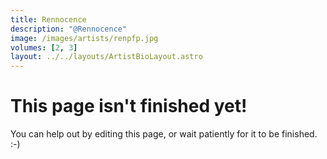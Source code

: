 ```yaml
---
title: Rennocence
description: "@Rennocence"
image: /images/artists/renpfp.jpg
volumes: [2, 3]
layout: ../../layouts/ArtistBioLayout.astro
---
```


# This page isn't finished yet!

You can help out by editing this page, or wait patiently for it to be finished. :-)
